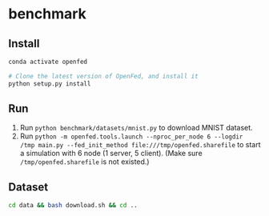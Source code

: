 # benchmark

## Install

```bash
conda activate openfed

# Clone the latest version of OpenFed, and install it
python setup.py install
```

## Run

1. Run `python benchmark/datasets/mnist.py` to download MNIST dataset.
2. Run `python -m openfed.tools.launch --nproc_per_node 6 --logdir /tmp main.py --fed_init_method file:///tmp/openfed.sharefile` to start a simulation with 6 node (1 server, 5 client). (Make sure `/tmp/openfed.sharefile` is not existed.)

## Dataset

```bash
cd data && bash download.sh && cd ..
```